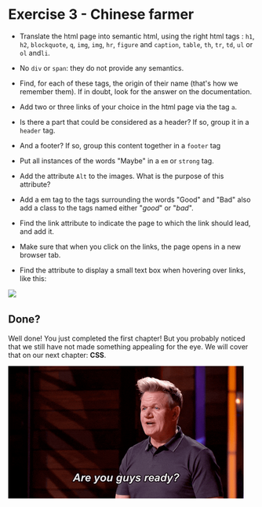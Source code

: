 # Exercise 3 - Chinese farmer

- Translate the html page into semantic html, using the right html tags : `h1`, `h2`, `blockquote`, `q`, `img`, `img`, `hr`, `figure` and `caption`, `table`, `th`, `tr`, `td`, `ul` or `ol` and`li`.

- No `div` or `span`: they do not provide any semantics.

- Find, for each of these tags, the origin of their name (that's how we remember them). If in doubt, look for the answer on the documentation.

- Add two or three links of your choice in the html page via the tag `a`.

- Is there a part that could be considered as a header? If so, group it in a `header` tag.

- And a footer? If so, group this content together in a `footer` tag

- Put all instances of the words "Maybe" in a `em` or `strong` tag.

- Add the attribute `Alt` to the images. What is the purpose of this attribute?

- Add a em tag to the tags surrounding the words "Good" and "Bad" also add a class to the tags named either "*good*" or "*bad*".

- Find the link attribute to indicate the page to which the link should lead, and add it.

- Make sure that when you click on the links, the page opens in a new browser tab.

- Find the attribute to display a small text box when hovering over links, like this:



![](/home/nick/Documents/BeCode/prison-project/free2code/1.HTML/exercises/Semantics/exercise-3-chinese-farmer/resources/altatr.jpeg)


## Done?

Well done! You just completed the first chapter! But you probably noticed that we still have not made something appealing for the eye.
We will cover that on our next chapter: **CSS**.

![](./resources/gordenReady.gif)
